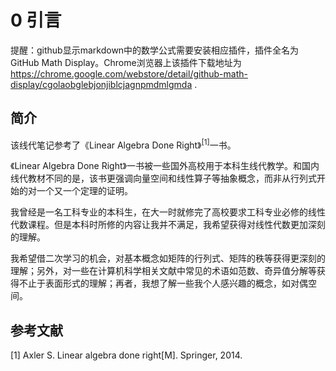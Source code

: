 # 0 引言

提醒：github显示markdown中的数学公式需要安装相应插件，插件全名为GitHub Math Display。Chrome浏览器上该插件下载地址为
https://chrome.google.com/webstore/detail/github-math-display/cgolaobglebjonjiblcjagnpmdmlgmda
.

## 简介

该线代笔记参考了《Linear Algebra Done Right》<sup>[1]</sup>一书。

《Linear Algebra Done Right》一书被一些国外高校用于本科生线代教学。和国内线代教材不同的是，该书更强调向量空间和线性算子等抽象概念，而非从行列式开始的对一个又一个定理的证明。

我曾经是一名工科专业的本科生，在大一时就修完了高校要求工科专业必修的线性代数课程。但是本科时所修的内容让我并不满足，我希望获得对线性代数更加深刻的理解。

我希望借二次学习的机会，对基本概念如矩阵的行列式、矩阵的秩等获得更深刻的理解；另外，对一些在计算机科学相关文献中常见的术语如范数、奇异值分解等获得不止于表面形式的理解；再者，我想了解一些我个人感兴趣的概念，如对偶空间。

## 参考文献
[1] Axler S. Linear algebra done right[M]. Springer, 2014.
